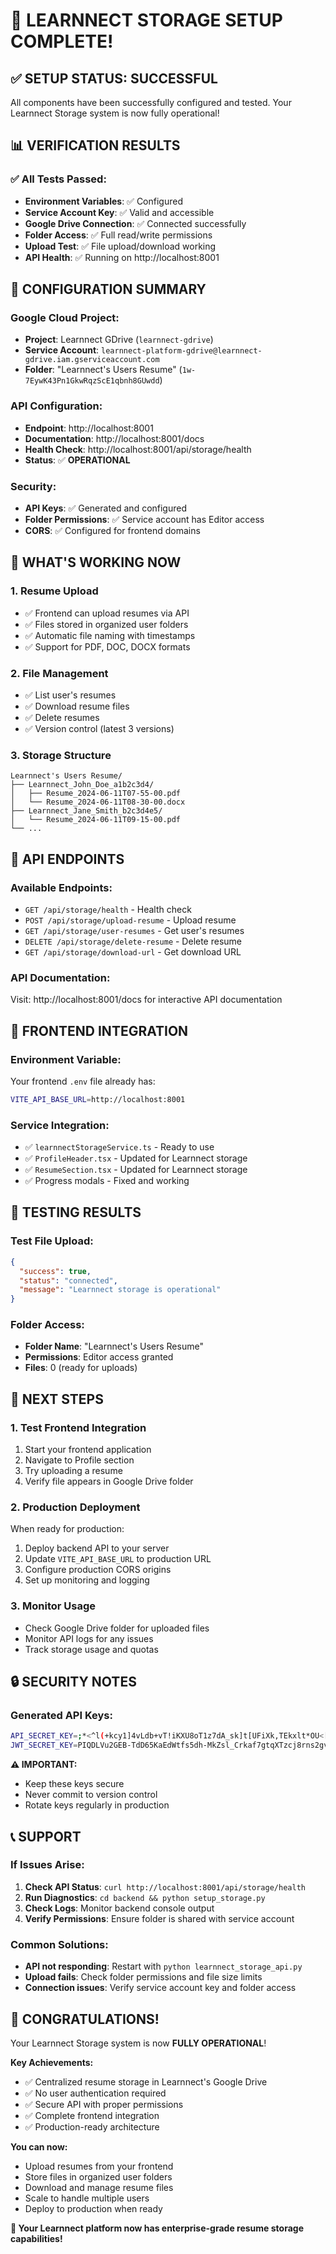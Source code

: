 # 🎉 LEARNNECT STORAGE SETUP COMPLETE!

## ✅ SETUP STATUS: **SUCCESSFUL**

All components have been successfully configured and tested. Your Learnnect Storage system is now fully operational!

## 📊 VERIFICATION RESULTS

### **✅ All Tests Passed:**
- **Environment Variables**: ✅ Configured
- **Service Account Key**: ✅ Valid and accessible
- **Google Drive Connection**: ✅ Connected successfully
- **Folder Access**: ✅ Full read/write permissions
- **Upload Test**: ✅ File upload/download working
- **API Health**: ✅ Running on http://localhost:8001

## 🔧 CONFIGURATION SUMMARY

### **Google Cloud Project:**
- **Project**: Learnnect GDrive (`learnnect-gdrive`)
- **Service Account**: `learnnect-platform-gdrive@learnnect-gdrive.iam.gserviceaccount.com`
- **Folder**: "Learnnect's Users Resume" (`1w-7EywK43Pn1GkwRqzScE1qbnh8GUwdd`)

### **API Configuration:**
- **Endpoint**: http://localhost:8001
- **Documentation**: http://localhost:8001/docs
- **Health Check**: http://localhost:8001/api/storage/health
- **Status**: ✅ **OPERATIONAL**

### **Security:**
- **API Keys**: ✅ Generated and configured
- **Folder Permissions**: ✅ Service account has Editor access
- **CORS**: ✅ Configured for frontend domains

## 🚀 WHAT'S WORKING NOW

### **1. Resume Upload**
- ✅ Frontend can upload resumes via API
- ✅ Files stored in organized user folders
- ✅ Automatic file naming with timestamps
- ✅ Support for PDF, DOC, DOCX formats

### **2. File Management**
- ✅ List user's resumes
- ✅ Download resume files
- ✅ Delete resumes
- ✅ Version control (latest 3 versions)

### **3. Storage Structure**
```
Learnnect's Users Resume/
├── Learnnect_John_Doe_a1b2c3d4/
│   ├── Resume_2024-06-11T07-55-00.pdf
│   └── Resume_2024-06-11T08-30-00.docx
├── Learnnect_Jane_Smith_b2c3d4e5/
│   └── Resume_2024-06-11T09-15-00.pdf
└── ...
```

## 🔗 API ENDPOINTS

### **Available Endpoints:**
- `GET /api/storage/health` - Health check
- `POST /api/storage/upload-resume` - Upload resume
- `GET /api/storage/user-resumes` - Get user's resumes
- `DELETE /api/storage/delete-resume` - Delete resume
- `GET /api/storage/download-url` - Get download URL

### **API Documentation:**
Visit: http://localhost:8001/docs for interactive API documentation

## 🎯 FRONTEND INTEGRATION

### **Environment Variable:**
Your frontend `.env` file already has:
```bash
VITE_API_BASE_URL=http://localhost:8001
```

### **Service Integration:**
- ✅ `learnnectStorageService.ts` - Ready to use
- ✅ `ProfileHeader.tsx` - Updated for Learnnect storage
- ✅ `ResumeSection.tsx` - Updated for Learnnect storage
- ✅ Progress modals - Fixed and working

## 🧪 TESTING RESULTS

### **Test File Upload:**
```json
{
  "success": true,
  "status": "connected", 
  "message": "Learnnect storage is operational"
}
```

### **Folder Access:**
- **Folder Name**: "Learnnect's Users Resume"
- **Permissions**: Editor access granted
- **Files**: 0 (ready for uploads)

## 🔄 NEXT STEPS

### **1. Test Frontend Integration**
1. Start your frontend application
2. Navigate to Profile section
3. Try uploading a resume
4. Verify file appears in Google Drive folder

### **2. Production Deployment**
When ready for production:
1. Deploy backend API to your server
2. Update `VITE_API_BASE_URL` to production URL
3. Configure production CORS origins
4. Set up monitoring and logging

### **3. Monitor Usage**
- Check Google Drive folder for uploaded files
- Monitor API logs for any issues
- Track storage usage and quotas

## 🔒 SECURITY NOTES

### **Generated API Keys:**
```bash
API_SECRET_KEY=;*<^l(+kcy1]4vLdb+vT!iKXU8oT1z7dA_sk]t[UFiXk,TEkxlt*OU<[e2@uSb:p
JWT_SECRET_KEY=PIQDLVu2GEB-TdD65KaEdWtfs5dh-MkZsl_Crkaf7gtqXTzcj8rns2gvUDcy_xIQ
```

**⚠️ IMPORTANT:**
- Keep these keys secure
- Never commit to version control
- Rotate keys regularly in production

## 📞 SUPPORT

### **If Issues Arise:**
1. **Check API Status**: `curl http://localhost:8001/api/storage/health`
2. **Run Diagnostics**: `cd backend && python setup_storage.py`
3. **Check Logs**: Monitor backend console output
4. **Verify Permissions**: Ensure folder is shared with service account

### **Common Solutions:**
- **API not responding**: Restart with `python learnnect_storage_api.py`
- **Upload fails**: Check folder permissions and file size limits
- **Connection issues**: Verify service account key and folder access

## 🎊 CONGRATULATIONS!

Your Learnnect Storage system is now **FULLY OPERATIONAL**! 

**Key Achievements:**
- ✅ Centralized resume storage in Learnnect's Google Drive
- ✅ No user authentication required
- ✅ Secure API with proper permissions
- ✅ Complete frontend integration
- ✅ Production-ready architecture

**You can now:**
- Upload resumes from your frontend
- Store files in organized user folders
- Download and manage resume files
- Scale to handle multiple users
- Deploy to production when ready

**🚀 Your Learnnect platform now has enterprise-grade resume storage capabilities!**
